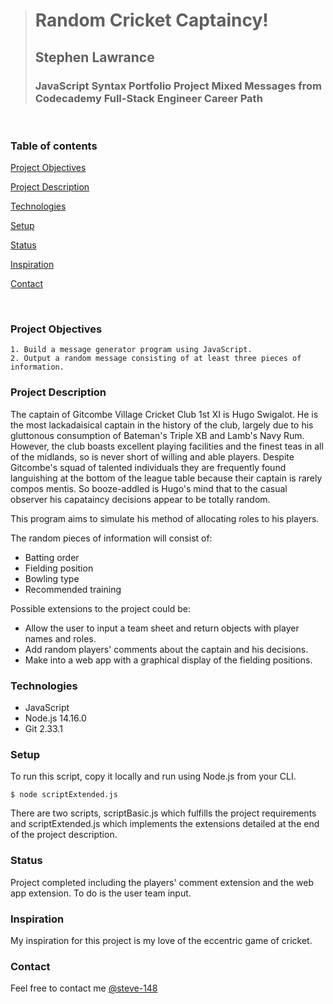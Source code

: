 > # Random Cricket Captaincy!
> ## Stephen Lawrance
>### JavaScript Syntax Portfolio Project Mixed Messages from Codecademy Full-Stack Engineer Career Path

&nbsp;

### Table of contents
[Project Objectives](#project-objectives)

[Project Description](#project-description)

[Technologies](#technologies)

[Setup](#setup)

[Status](#status)

[Inspiration](#inspiration)

[Contact](#contact)

&nbsp;

### Project Objectives
    1. Build a message generator program using JavaScript.
    2. Output a random message consisting of at least three pieces of information.

### Project Description
The captain of Gitcombe Village Cricket Club 1st XI is Hugo Swigalot. He is the most lackadaisical captain in the history of the club, largely due to his gluttonous consumption of Bateman's Triple XB and Lamb's Navy Rum. However, the club boasts excellent playing facilities and the finest teas in all of the midlands, so is never short of willing and able players. Despite Gitcombe's squad of talented individuals they are frequently found languishing at the bottom of the league table because their captain is rarely compos mentis. So booze-addled is Hugo's mind that to the casual observer his capataincy decisions appear to be totally random.

This program aims to simulate his method of allocating roles to his players.

The random pieces of information will consist of:
- Batting order
- Fielding position
- Bowling type
- Recommended training

Possible extensions to the project could be: 
- Allow the user to input a team sheet and return objects with player names and roles.
- Add random players' comments about the captain and his decisions.
- Make into a web app with a graphical display of the fielding positions.

### Technologies
- JavaScript
- Node.js 14.16.0
- Git 2.33.1

### Setup
To run this script, copy it locally and run using Node.js from your CLI.
```
$ node scriptExtended.js
```
There are two scripts, scriptBasic.js which fulfills the project requirements and scriptExtended.js which implements the extensions detailed at the end of the project description.

### Status
Project completed including the players' comment extension and the web app extension. To do is the user team input.

### Inspiration
My inspiration for this project is my love of the eccentric game of cricket.

### Contact
Feel free to contact me [@steve-148](https://github.com/steve-148)
